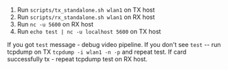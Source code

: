 1. Run ``scripts/tx_standalone.sh wlan1`` on TX host
2. Run ``scripts/rx_standalone.sh wlan1`` on RX host
3. Run ``nc -u 5600`` on RX host
4. Run ``echo test | nc -u localhost 5600`` on TX host

If you got ``test`` message - debug video pipeline.
If you don't see ``test`` -- run tcpdump on TX ``tcpdump -i wlan1 -n -p`` and repeat test.
If card successfully tx - repeat tcpdump test on RX host.
